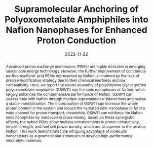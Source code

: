 ---
title: "Supramolecular Anchoring of Polyoxometalate Amphiphiles into Nafion Nanophases for Enhanced Proton Conduction"
authors:
- Haibo He
- You-Liang Zhu
- Tingting Li
- Shihao Song
- Liang Zhai
- Xiang Li
- Lixin Wu
- Haolong Li
date: "2022-11-22"
doi: "10.1021/acsnano.2c08614"
publication_types: ["期刊文章"]
publication: "ACS Nano"
publication_short: "ACS Nano"
abstract: "
<!--more-->
Advanced proton exchange membranes (PEMs) are highly desirable  in emerging sustainable energy technology. However, the further  improvement of commercial perfluorosulfonic acid PEMs represented by  Nafion is hindered by the lack of precise modification strategy due to  their chemical inertness and low compatibility. Here, we report the  robust assembly of polyethylene glycol grafted polyoxometalate  amphiphile (GSiW11) into the ionic nanophases of Nafion, which largely  enhances the comprehensive performance of Nafion. GSiW11 can coassemble  with Nafion through multiple supramolecular interactions and realize a  stable immobilization. The incorporation of GSiW11 can increase the  whole proton content in the system and induce the hydrated ionic  nanophase to form a wide channel for proton transport; meanwhile, GSiW11  can reinforce the Nafion ionic nanophase by noncovalent cross-linking.  Based on these synergistic effects, the hybrid PEMs show multiple  enhancements in proton conductivity, tensile strength, and fuel cell  power density, which are all superior to the pristine Nafion. This work  demonstrates the intriguing advantage of molecular nanoclusters as  supramolecular enhancers to develop high-performance electrolyte  materials."
url_pdf: "https://doi.org/10.1021/acsnano.2c08614"
---